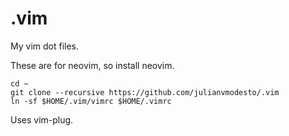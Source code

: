 # .vim

My vim dot files.

These are for neovim, so install neovim.

```
cd ~
git clone --recursive https://github.com/julianvmodesto/.vim
ln -sf $HOME/.vim/vimrc $HOME/.vimrc
```

Uses vim-plug.


